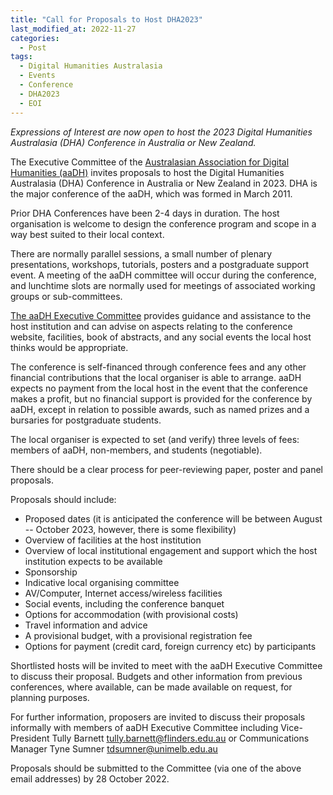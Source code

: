 ```yaml
---
title: "Call for Proposals to Host DHA2023"
last_modified_at: 2022-11-27
categories:
  - Post
tags:
  - Digital Humanities Australasia
  - Events
  - Conference
  - DHA2023
  - EOI
---
```


*Expressions of Interest are now open to host the 2023 Digital Humanities Australasia (DHA) Conference in Australia or New Zealand.*

The Executive Committee of the [Australasian Association for Digital Humanities (aaDH)](https://aa-dh.org/) invites proposals to host the Digital Humanities Australasia (DHA) Conference in Australia or New Zealand in 2023. DHA is the major conference of the aaDH, which was formed in March 2011. 

Prior DHA Conferences have been 2-4 days in duration. The host organisation is welcome to design the conference program and scope in a way best suited to their local context.

There are normally parallel sessions, a small number of plenary presentations, workshops, tutorials, posters and a postgraduate support event. A meeting of the aaDH committee will occur during the conference, and lunchtime slots are normally used for meetings of associated working groups or sub-committees.

[The aaDH Executive Committee](https://aa-dh.org/2022/05/20/aadhs-executive-committee-for-2022/) provides guidance and assistance to the host institution and can advise on aspects relating to the conference website, facilities, book of abstracts, and any social events the local host thinks would be appropriate.  

The conference is self-financed through conference fees and any other financial contributions that the local organiser is able to arrange. aaDH expects no payment from the local host in the event that the conference makes a profit, but no financial support is provided for the conference by aaDH, except in relation to possible awards, such as named prizes and a bursaries for postgraduate students. 

The local organiser is expected to set (and verify) three levels of fees: members of aaDH, non-members, and students (negotiable). 

There should be a clear process for peer-reviewing paper, poster and panel proposals.

Proposals should include:

-   Proposed dates (it is anticipated the conference will be between August -- October 2023, however, there is some flexibility)
-   Overview of facilities at the host institution
-   Overview of local institutional engagement and support which the host institution expects to be available
-   Sponsorship
-   Indicative local organising committee
-   AV/Computer, Internet access/wireless facilities
-   Social events, including the conference banquet 
-   Options for accommodation (with provisional costs) 
-   Travel information and advice 
-   A provisional budget, with a provisional registration fee 
-   Options for payment (credit card, foreign currency etc) by participants

Shortlisted hosts will be invited to meet with the aaDH Executive Committee to discuss their proposal. Budgets and other information from previous conferences, where available, can be made available on request, for planning purposes.

For further information, proposers are invited to discuss their proposals informally with members of aaDH Executive Committee including Vice-President Tully Barnett <tully.barnett@flinders.edu.au> or Communications Manager Tyne Sumner <tdsumner@unimelb.edu.au>

Proposals should be submitted to the Committee (via one of the above email addresses) by 28 October 2022.